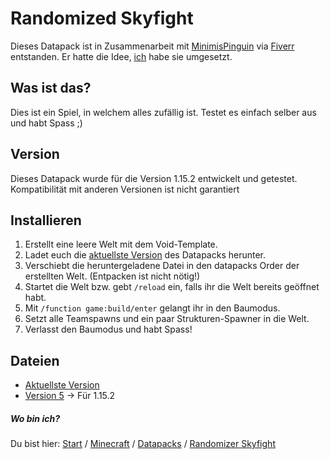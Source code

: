 # Randomized Skyfight

Dieses Datapack ist in Zusammenarbeit mit [MinimisPinguin](https://twitter.com/MinimisPinguin) via [Fiverr](https://www.fiverr.com/rafaelurben/make-you-a-minecraft-datapack) entstanden.
Er hatte die Idee, [ich](https://fiverr.com/rafaelurben) habe sie umgesetzt.

## Was ist das?

Dies ist ein Spiel, in welchem alles zufällig ist. Testet es einfach selber aus und habt Spass ;)

## Version

Dieses Datapack wurde für die Version 1.15.2 entwickelt und getestet. Kompatibilität mit anderen Versionen ist nicht garantiert


## Installieren

1. Erstellt eine leere Welt mit dem Void-Template.
2. Ladet euch die [aktuellste Version](https://github.com/rafaelurben/mc-randomizedskyfight/raw/master/randomizedskyfight.zip) des Datapacks herunter.
3. Verschiebt die heruntergeladene Datei in den datapacks Order der erstellten Welt. (Entpacken ist nicht nötig!)
4. Startet die Welt bzw. gebt `/reload` ein, falls ihr die Welt bereits geöffnet habt.
5. Mit `/function game:build/enter` gelangt ihr in den Baumodus.
6. Setzt alle Teamspawns und ein paar Strukturen-Spawner in die Welt.
7. Verlasst den Baumodus und habt Spass!


## Dateien

- [Aktuellste Version](https://github.com/rafaelurben/mc-randomizedskyfight/raw/master/randomizedskyfight.zip)
- [Version 5](https://github.com/rafaelurben/mc-randomizedskyfight/raw/650f42c320ed8134adda25d96c91f6b9583fb27f/randomizedskyfight.zip) -> Für 1.15.2



##### Wo bin ich?

Du bist hier: [Start](https://rafaelurben.github.io) / [Minecraft](https://rafaelurben.github.io/minecraft) / [Datapacks](https://rafaelurben.github.io/minecraft/datapacks) / [Randomizer Skyfight](https://rafaelurben.github.io/minecraft/datapacks/randomizedskyfight)
